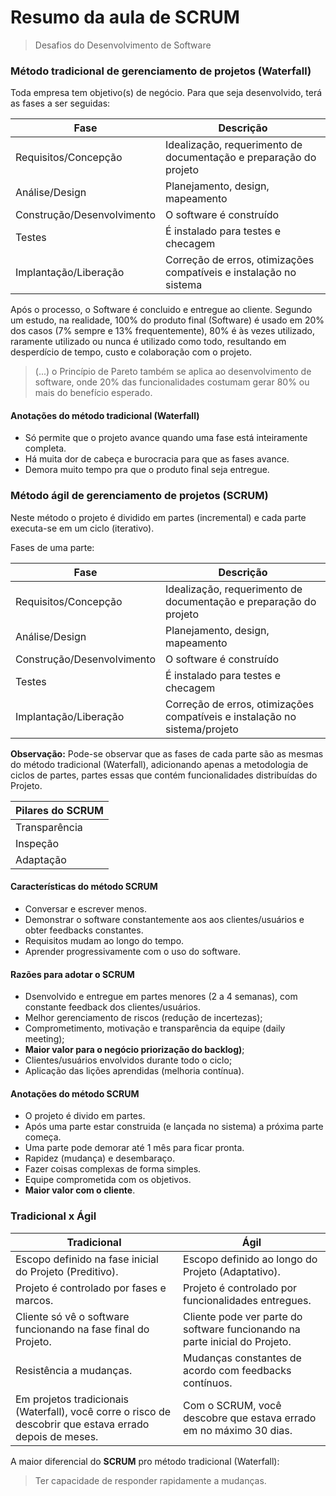 # Resumo da aula de **SCRUM**
> Desafios do Desenvolvimento de Software

### Método tradicional de gerenciamento de projetos (Waterfall)

Toda empresa tem objetivo(s) de negócio. Para que seja desenvolvido, terá as fases a ser seguidas:

| Fase | Descrição |
| ---- | --------- |
| Requisitos/Concepção | Idealização, requerimento de documentação e preparação do projeto |
| Análise/Design | Planejamento, design, mapeamento |
| Construção/Desenvolvimento | O software é construído |
| Testes | É instalado para testes e checagem |
| Implantação/Liberação | Correção de erros, otimizações compatíveis e instalação no sistema |

Após o processo, o Software é concluido e entregue ao cliente.
Segundo um estudo, na realidade, 100% do produto final (Software) é usado em 20% dos casos (7% sempre e 13% frequentemente), 80% é às vezes utilizado, raramente utilizado ou nunca é utilizado como todo, resultando em desperdício de tempo, custo e colaboração com o projeto.
> (...) o Princípio de Pareto também se aplica ao desenvolvimento de software, onde 20% das funcionalidades costumam gerar 80% ou mais do benefício esperado.

#### Anotações do método tradicional (Waterfall)
- Só permite que o projeto avance quando uma fase está inteiramente completa.
- Há muita dor de cabeça e burocracia para que as fases avance.
- Demora muito tempo pra que o produto final seja entregue.

### Método ágil de gerenciamento de projetos (SCRUM)

Neste método o projeto é dividido em partes (incremental) e cada parte executa-se em um ciclo (iterativo).

Fases de uma parte:

| Fase | Descrição |
| --------------------------- | ------------------ |
| Requisitos/Concepção | Idealização, requerimento de documentação e preparação do projeto |
| Análise/Design | Planejamento, design, mapeamento |
| Construção/Desenvolvimento | O software é construído |
| Testes | É instalado para testes e checagem |
| Implantação/Liberação | Correção de erros, otimizações compatíveis e instalação no sistema/projeto |

**Observação:** Pode-se observar que as fases de cada parte são as mesmas do método tradicional (Waterfall), adicionando apenas a metodologia de ciclos de partes, partes essas que contém funcionalidades distribuídas do Projeto.

| Pilares do SCRUM |
| ----------- |
| Transparência |
| Inspeção |
| Adaptação |

#### Características do método SCRUM
- Conversar e escrever menos.
- Demonstrar o software constantemente aos aos clientes/usuários e obter feedbacks constantes.
- Requisitos mudam ao longo do tempo.
- Aprender progressivamente com o uso do software.

#### Razões para adotar o SCRUM
- Dsenvolvido e entregue em partes menores (2 a 4 semanas), com constante feedback dos clientes/usuários.
- Melhor gerenciamento de riscos (redução de incertezas);
- Comprometimento, motivação e transparência da equipe (daily meeting);
- **Maior valor para o negócio priorização do backlog)**;
- Clientes/usuários envolvidos durante todo o ciclo;
- Aplicação das lições aprendidas (melhoria contínua).

#### Anotações do método SCRUM
- O projeto é divido em partes.
- Após uma parte estar construida (e lançada no sistema) a próxima parte começa.
- Uma parte pode demorar até 1 mês para ficar pronta.
- Rapidez (mudança) e desembaraço.
- Fazer coisas complexas de forma simples.
- Equipe comprometida com os objetivos.
- **Maior valor com o cliente**.

### Tradicional x Ágil

| Tradicional | Ágil |
| ----------- | ---- |
| Escopo definido na fase inicial do Projeto (Preditivo). | Escopo definido ao longo do Projeto (Adaptativo). |
| Projeto é controlado por fases e marcos. | Projeto é controlado por funcionalidades entregues. |
| Cliente só vê o software funcionando na fase final do Projeto. | Cliente pode ver parte do software funcionando na parte inicial do Projeto. |
| Resistência a mudanças. | Mudanças constantes de acordo com feedbacks contínuos. |
| Em projetos tradicionais (Waterfall), você corre o risco de descobrir que estava errado depois de meses. | Com o SCRUM, você descobre que estava errado em no máximo 30 dias. |

A maior diferencial do **SCRUM** pro método tradicional (Waterfall):
> Ter capacidade de responder rapidamente a mudanças. 